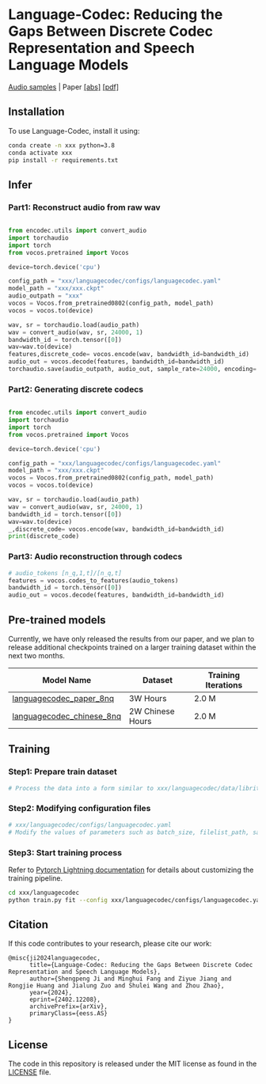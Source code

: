 # Language-Codec: Reducing the Gaps Between Discrete Codec Representation and Speech Language Models

[Audio samples](https://languagecodec.github.io) |
Paper [[abs]](https://arxiv.org/abs/2402.12208) [[pdf]](https://arxiv.org/pdf/2402.12208.pdf)


## Installation

To use Language-Codec, install it using:

```bash
conda create -n xxx python=3.8
conda activate xxx
pip install -r requirements.txt
```

## Infer

### Part1: Reconstruct audio from raw wav

```python

from encodec.utils import convert_audio
import torchaudio
import torch
from vocos.pretrained import Vocos

device=torch.device('cpu')

config_path = "xxx/languagecodec/configs/languagecodec.yaml"
model_path = "xxx/xxx.ckpt"
audio_outpath = "xxx"
vocos = Vocos.from_pretrained0802(config_path, model_path)
vocos = vocos.to(device)

wav, sr = torchaudio.load(audio_path)
wav = convert_audio(wav, sr, 24000, 1) 
bandwidth_id = torch.tensor([0])
wav=wav.to(device)
features,discrete_code= vocos.encode(wav, bandwidth_id=bandwidth_id)
audio_out = vocos.decode(features, bandwidth_id=bandwidth_id) 
torchaudio.save(audio_outpath, audio_out, sample_rate=24000, encoding='PCM_S', bits_per_sample=16)
```


### Part2: Generating discrete codecs
```python

from encodec.utils import convert_audio
import torchaudio
import torch
from vocos.pretrained import Vocos

device=torch.device('cpu')

config_path = "xxx/languagecodec/configs/languagecodec.yaml"
model_path = "xxx/xxx.ckpt"
vocos = Vocos.from_pretrained0802(config_path, model_path)
vocos = vocos.to(device)

wav, sr = torchaudio.load(audio_path)
wav = convert_audio(wav, sr, 24000, 1) 
bandwidth_id = torch.tensor([0])
wav=wav.to(device)
_,discrete_code= vocos.encode(wav, bandwidth_id=bandwidth_id)
print(discrete_code)
```



### Part3: Audio reconstruction through codecs
```python
# audio_tokens [n_q,1,t]/[n_q,t]
features = vocos.codes_to_features(audio_tokens)
bandwidth_id = torch.tensor([0])  
audio_out = vocos.decode(features, bandwidth_id=bandwidth_id)
```




## Pre-trained models

Currently, we have only released the results from our paper, and we plan to release additional checkpoints trained on a larger training dataset within the next two months.

| Model Name                                                                          | Dataset       | Training Iterations 
-------------------------------------------------------------------------------------|---------------|---------------------
| [languagecodec_paper_8nq](https://drive.google.com/file/d/109ectu4NJWFCpmrqc31wdXvkTI6U2nMA/view?usp=drive_link)         | 3W Hours      | 2.0 M           
| [languagecodec_chinese_8nq](https://drive.google.com/file/d/18JpINstfF2YrbFg6nqs3BVn0oxdLsuUm/view?usp=drive_link) |     2W Chinese Hours        | 2.0 M      

## Training

### Step1: Prepare train dataset
```python
# Process the data into a form similar to xxx/languagecodec/data/libritts_testother.txt
```

### Step2: Modifying configuration files
```python
# xxx/languagecodec/configs/languagecodec.yaml
# Modify the values of parameters such as batch_size, filelist_path, save_dir, device
```

### Step3: Start training process
Refer to [Pytorch Lightning documentation](https://lightning.ai/docs/pytorch/stable/) for details about customizing the
training pipeline.

```bash
cd xxx/languagecodec
python train.py fit --config xxx/languagecodec/configs/languagecodec.yaml
```


## Citation

If this code contributes to your research, please cite our work:

```
@misc{ji2024languagecodec,
      title={Language-Codec: Reducing the Gaps Between Discrete Codec Representation and Speech Language Models}, 
      author={Shengpeng Ji and Minghui Fang and Ziyue Jiang and Rongjie Huang and Jialung Zuo and Shulei Wang and Zhou Zhao},
      year={2024},
      eprint={2402.12208},
      archivePrefix={arXiv},
      primaryClass={eess.AS}
}
```

## License

The code in this repository is released under the MIT license as found in the
[LICENSE](LICENSE) file.
